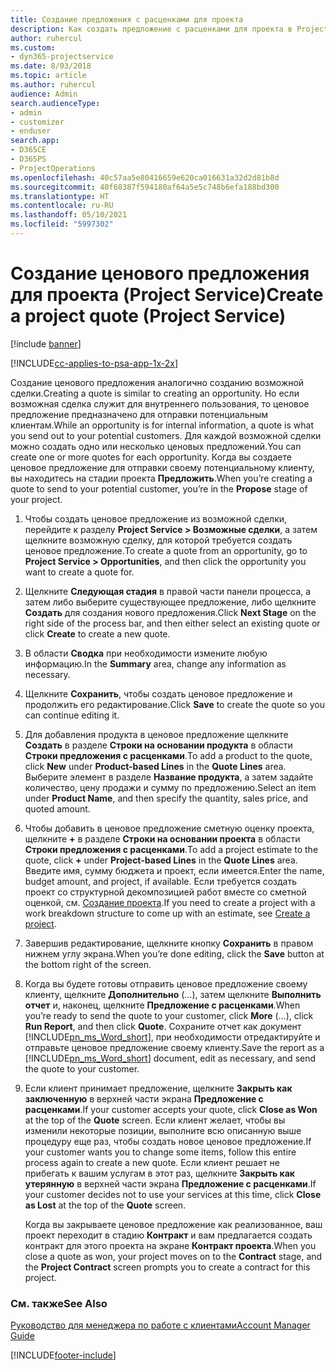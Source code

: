 ```yaml
---
title: Создание предложения с расценками для проекта
description: Как создать предложение с расценками для проекта в Project Service
author: ruhercul
ms.custom:
- dyn365-projectservice
ms.date: 8/03/2018
ms.topic: article
ms.author: ruhercul
audience: Admin
search.audienceType:
- admin
- customizer
- enduser
search.app:
- D365CE
- D365PS
- ProjectOperations
ms.openlocfilehash: 40c57aa5e80416659e620ca016631a32d2d81b8d
ms.sourcegitcommit: 40f68387f594180af64a5e5c748b6efa188bd300
ms.translationtype: HT
ms.contentlocale: ru-RU
ms.lasthandoff: 05/10/2021
ms.locfileid: "5997302"
---
```

# <a name="create-a-project-quote-project-service"></a><span data-ttu-id="cd259-103">Создание ценового предложения для проекта (Project Service)</span><span class="sxs-lookup"><span data-stu-id="cd259-103">Create a project quote (Project Service)</span></span>

[!include [banner](../includes/psa-now-project-operations.md)]

[!INCLUDE[cc-applies-to-psa-app-1x-2x](../includes/cc-applies-to-psa-app-1x-2x.md)]

<span data-ttu-id="cd259-104">Создание ценового предложения аналогично созданию возможной сделки.</span><span class="sxs-lookup"><span data-stu-id="cd259-104">Creating a quote is similar to creating an opportunity.</span></span> <span data-ttu-id="cd259-105">Но если возможная сделка служит для внутреннего пользования, то ценовое предложение предназначено для отправки потенциальным клиентам.</span><span class="sxs-lookup"><span data-stu-id="cd259-105">While an opportunity is for internal information, a quote is what you send out to your potential customers.</span></span> <span data-ttu-id="cd259-106">Для каждой возможной сделки можно создать одно или несколько ценовых предложений.</span><span class="sxs-lookup"><span data-stu-id="cd259-106">You can create one or more quotes for each opportunity.</span></span> <span data-ttu-id="cd259-107">Когда вы создаете ценовое предложение для отправки своему потенциальному клиенту, вы находитесь на стадии проекта **Предложить**.</span><span class="sxs-lookup"><span data-stu-id="cd259-107">When you’re creating a quote to send to your potential customer, you’re in the **Propose** stage of your project.</span></span>  
  
1. <span data-ttu-id="cd259-108">Чтобы создать ценовое предложение из возможной сделки, перейдите к разделу **Project Service > Возможные сделки**, а затем щелкните возможную сделку, для которой требуется создать ценовое предложение.</span><span class="sxs-lookup"><span data-stu-id="cd259-108">To create a quote from an opportunity, go to **Project Service > Opportunities**, and then click the opportunity you want to create a quote for.</span></span>  
  
2. <span data-ttu-id="cd259-109">Щелкните **Следующая стадия** в правой части панели процесса, а затем либо выберите существующее предложение, либо щелкните **Создать** для создания нового предложения.</span><span class="sxs-lookup"><span data-stu-id="cd259-109">Click **Next Stage** on the right side of the process bar, and then either select an existing quote or click **Create** to create a new quote.</span></span>  
  
3. <span data-ttu-id="cd259-110">В области **Сводка** при необходимости измените любую информацию.</span><span class="sxs-lookup"><span data-stu-id="cd259-110">In the **Summary** area, change any information as necessary.</span></span>  
  
4. <span data-ttu-id="cd259-111">Щелкните **Сохранить**, чтобы создать ценовое предложение и продолжить его редактирование.</span><span class="sxs-lookup"><span data-stu-id="cd259-111">Click **Save** to create the quote so you can continue editing it.</span></span>  
  
5. <span data-ttu-id="cd259-112">Для добавления продукта в ценовое предложение щелкните **Создать** в разделе **Строки на основании продукта** в области **Строки предложения с расценками**.</span><span class="sxs-lookup"><span data-stu-id="cd259-112">To add a product to the quote, click **New** under **Product-based Lines** in the **Quote Lines** area.</span></span> <span data-ttu-id="cd259-113">Выберите элемент в разделе **Название продукта**, а затем задайте количество, цену продажи и сумму по предложению.</span><span class="sxs-lookup"><span data-stu-id="cd259-113">Select an item under **Product Name**, and then specify the quantity, sales price, and quoted amount.</span></span>  
  
6. <span data-ttu-id="cd259-114">Чтобы добавить в ценовое предложение сметную оценку проекта, щелкните **+** в разделе **Строки на основании проекта** в области **Строки предложения с расценками**.</span><span class="sxs-lookup"><span data-stu-id="cd259-114">To add a project estimate to the quote, click **+** under **Project-based Lines** in the **Quote Lines** area.</span></span> <span data-ttu-id="cd259-115">Введите имя, сумму бюджета и проект, если имеется.</span><span class="sxs-lookup"><span data-stu-id="cd259-115">Enter the name, budget amount, and project, if available.</span></span> <span data-ttu-id="cd259-116">Если требуется создать проект со структурной декомпозицией работ вместе со сметной оценкой, см. [Создание проекта](../psa/create-project.md).</span><span class="sxs-lookup"><span data-stu-id="cd259-116">If you need to create a project with a work breakdown structure to come up with an estimate, see [Create a project](../psa/create-project.md).</span></span>  
  
7. <span data-ttu-id="cd259-117">Завершив редактирование, щелкните кнопку **Сохранить** в правом нижнем углу экрана.</span><span class="sxs-lookup"><span data-stu-id="cd259-117">When you’re done editing, click the **Save** button at the bottom right of the screen.</span></span>  
  
8. <span data-ttu-id="cd259-118">Когда вы будете готовы отправить ценовое предложение своему клиенту, щелкните **Дополнительно** (…), затем щелкните **Выполнить отчет** и, наконец, щелкните **Предложение с расценками**.</span><span class="sxs-lookup"><span data-stu-id="cd259-118">When you’re ready to send the quote to your customer, click **More** (…), click **Run Report**, and then click **Quote**.</span></span> <span data-ttu-id="cd259-119">Сохраните отчет как документ [!INCLUDE[pn_ms_Word_short](../includes/pn-ms-word-short.md)], при необходимости отредактируйте и отправьте ценовое предложение своему клиенту.</span><span class="sxs-lookup"><span data-stu-id="cd259-119">Save the report as a [!INCLUDE[pn_ms_Word_short](../includes/pn-ms-word-short.md)] document, edit as necessary, and send the quote to your customer.</span></span>  
  
9. <span data-ttu-id="cd259-120">Если клиент принимает предложение, щелкните **Закрыть как заключенную** в верхней части экрана **Предложение с расценками**.</span><span class="sxs-lookup"><span data-stu-id="cd259-120">If your customer accepts your quote, click **Close as Won** at the top of the **Quote** screen.</span></span> <span data-ttu-id="cd259-121">Если клиент желает, чтобы вы изменили некоторые позиции, выполните всю описанную выше процедуру еще раз, чтобы создать новое ценовое предложение.</span><span class="sxs-lookup"><span data-stu-id="cd259-121">If your customer wants you to change some items, follow this entire process again to create a new quote.</span></span> <span data-ttu-id="cd259-122">Если клиент решает не прибегать к вашим услугам в этот раз, щелкните **Закрыть как утерянную** в верхней части экрана **Предложение с расценками**.</span><span class="sxs-lookup"><span data-stu-id="cd259-122">If your customer decides not to use your services at this time, click **Close as Lost** at the top of the **Quote** screen.</span></span>  
  
   <span data-ttu-id="cd259-123">Когда вы закрываете ценовое предложение как реализованное, ваш проект переходит в стадию **Контракт** и вам предлагается создать контракт для этого проекта на экране **Контракт проекта**.</span><span class="sxs-lookup"><span data-stu-id="cd259-123">When you close a quote as won, your project moves on to the **Contract** stage, and the **Project Contract** screen prompts you to create a contract for this project.</span></span>  
  
### <a name="see-also"></a><span data-ttu-id="cd259-124">См. также</span><span class="sxs-lookup"><span data-stu-id="cd259-124">See Also</span></span>  
 [<span data-ttu-id="cd259-125">Руководство для менеджера по работе с клиентами</span><span class="sxs-lookup"><span data-stu-id="cd259-125">Account Manager Guide</span></span>](../psa/account-manager-guide.md)


[!INCLUDE[footer-include](../includes/footer-banner.md)]